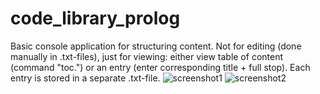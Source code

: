 # code_library_prolog
Basic console application for structuring content. Not for editing (done manually in .txt-files), just for viewing: either view table of content (command "toc.") or an entry (enter corresponding title + full stop). Each entry is stored in a separate .txt-file.
![screenshot1](https://user-images.githubusercontent.com/26798159/34045550-abed5cc2-e1a9-11e7-87f2-a3dc5bc043a4.JPG)
![screenshot2](https://user-images.githubusercontent.com/26798159/34045551-af792c54-e1a9-11e7-9061-e4456202f3fa.JPG)
